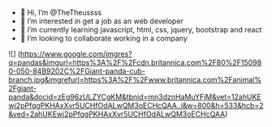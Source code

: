 - 👋 Hi, I’m @TheTheussss
- 👀 I’m interested in get a job as an web developer
- 🌱 I’m currently learning javascript, html, css, jquery, bootstrap and react
- 💞️ I’m looking to collaborate working in a company

<!---
TheTheussss/TheTheussss is a ✨ special ✨ repository because its `README.md` (this file) appears on your GitHub profile.
You can click the Preview link to take a look at your changes.
--->

![] (https://www.google.com/imgres?q=pandas&imgurl=https%3A%2F%2Fcdn.britannica.com%2F80%2F150980-050-84B9202C%2FGiant-panda-cub-branch.jpg&imgrefurl=https%3A%2F%2Fwww.britannica.com%2Fanimal%2Fgiant-panda&docid=zEg96zULZYCgKM&tbnid=mn3dznHaMuYFjM&vet=12ahUKEwj2pPfqgPKHAxXvr5UCHfOdALwQM3oECHcQAA..i&w=800&h=533&hcb=2&ved=2ahUKEwj2pPfqgPKHAxXvr5UCHfOdALwQM3oECHcQAA)
